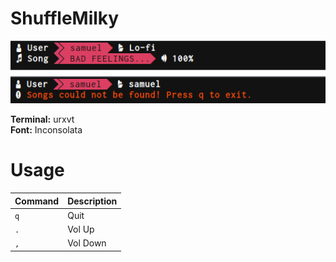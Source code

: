 # ShuffleMilky
![ShuffleMilky](https://github.com/samucafreitas/shufflemilky/blob/master/img/shufflemilky.png)

<b>Terminal:</b> urxvt<br>
<b>Font:</b> Inconsolata
# Usage
Command    |  Description              
---------- |  ---------
  `q`      | Quit
  `.`      | Vol Up
  `,`      | Vol Down
